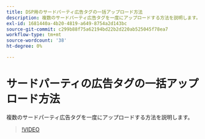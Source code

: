 ```yaml
---
title: DSP用のサードパーティ広告タグの一括アップロード方法
description: 複数のサードパーティ広告タグを一度にアップロードする方法を説明します。
exl-id: 1681440a-4b20-4819-a649-8754a2d143bc
source-git-commit: c299b88f75a62194bd22b2d220ab525045f78ea7
workflow-type: tm+mt
source-wordcount: '38'
ht-degree: 0%

---
```


# サードパーティの広告タグの一括アップロード方法

複数のサードパーティ広告タグを一度にアップロードする方法を説明します。

>[!VIDEO](https://video.tv.adobe.com/v/339204)
